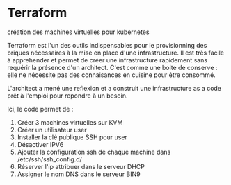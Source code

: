 # Terraform
création des machines virtuelles pour kubernetes

Terraform est l'un des outils indispensables pour le provisionning des briques nécessaires à la mise en place d'une infrastructure. Il est très facile à apprehender et permet de créer une infrastructure rapidement sans requérir la présence d'un architect. C'est comme une boite de conserve : elle ne nécessite pas des connaisances en cuisine pour être consommé.

L'architect a mené une reflexion et a construit une infrastructure as a code prêt à l'emploi pour repondre à un besoin.

Ici, le code permet de :
1. Créer 3 machines virtuelles sur KVM
2. Créer un utilisateur user
3. Installer la clé publique SSH pour user
4. Désactiver IPV6
5. Ajouter la configuration ssh de chaque machine dans /etc/ssh/ssh_config.d/
6. Réserver l'ip attribuer dans le serveur DHCP
7. Assigner le nom DNS dans le serveur BIN9


